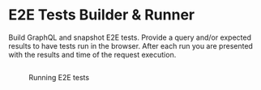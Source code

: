 # E2E Tests Builder & Runner

Build GraphQL and snapshot E2E tests. Provide a query and/or expected results to have tests run in the browser. After each run you are presented with the results and time of the request execution.

<figure><img src="../../.gitbook/assets/tests prod.gif" alt=""><figcaption><p>Running E2E tests</p></figcaption></figure>
